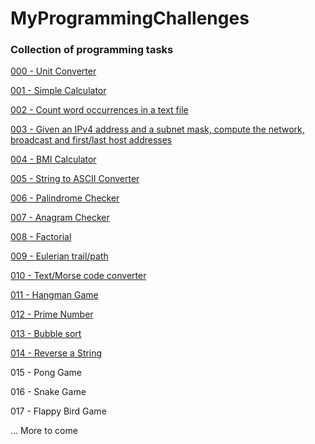 # MyProgrammingChallenges

### Collection of programming tasks 

[000 - Unit Converter](https://github.com/mdawidowski/MyProgrammingChallenges/tree/master/000)

[001 - Simple Calculator](https://github.com/mdawidowski/MyProgrammingChallenges/tree/master/001)

[002 - Count word occurrences in a text file](https://github.com/mdawidowski/MyProgrammingChallenges/tree/master/002)

[003 - Given an IPv4 address and a subnet mask, compute the network, broadcast and first/last host addresses](https://github.com/mdawidowski/MyProgrammingChallenges/tree/master/003)

[004 - BMI Calculator](https://github.com/mdawidowski/MyProgrammingChallenges/tree/master/004)

[005 - String to ASCII Converter](https://github.com/mdawidowski/MyProgrammingChallenges/tree/master/005)

[006 - Palindrome Checker](https://github.com/mdawidowski/MyProgrammingChallenges/tree/master/006)

[007 - Anagram Checker](https://github.com/mdawidowski/MyProgrammingChallenges/tree/master/007)

[008 - Factorial](https://github.com/mdawidowski/MyProgrammingChallenges/tree/master/008)

[009 - Eulerian trail/path](https://github.com/mdawidowski/MyProgrammingChallenges/tree/master/009)

[010 - Text/Morse code converter](https://github.com/mdawidowski/MyProgrammingChallenges/tree/master/010)

[011 - Hangman Game](https://github.com/mdawidowski/MyProgrammingChallenges/tree/master/011)

[012 - Prime Number](https://github.com/mdawidowski/MyProgrammingChallenges/tree/master/012)

[013 - Bubble sort](https://github.com/mdawidowski/MyProgrammingChallenges/tree/master/013)

[014 - Reverse a String](https://github.com/mdawidowski/MyProgrammingChallenges/tree/master/014)

015 - Pong Game

016 - Snake Game

017 - Flappy Bird Game

... More to come
